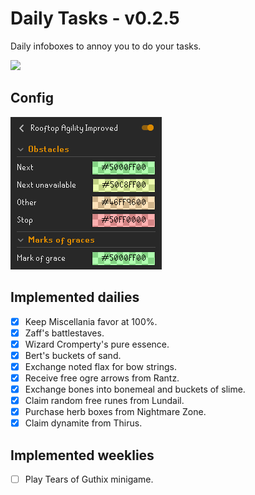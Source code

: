# Daily Tasks - v0.2.5
Daily infoboxes to annoy you to do your tasks.

![](img/infoboxes.png)

## Config
![](img/config.png)

## Implemented dailies
- [x] Keep Miscellania favor at 100%.
- [x] Zaff's battlestaves.
- [x] Wizard Cromperty's pure essence.
- [x] Bert's buckets of sand.
- [x] Exchange noted flax for bow strings.
- [x] Receive free ogre arrows from Rantz.
- [x] Exchange bones into bonemeal and buckets of slime.
- [x] Claim random free runes from Lundail.
- [x] Purchase herb boxes from Nightmare Zone.
- [x] Claim dynamite from Thirus.

## Implemented weeklies
- [ ] Play Tears of Guthix minigame.

